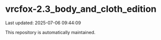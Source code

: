 # vrcfox-2.3_body_and_cloth_edition

Last updated: 2025-07-06 09:44:09

This repository is automatically maintained.
